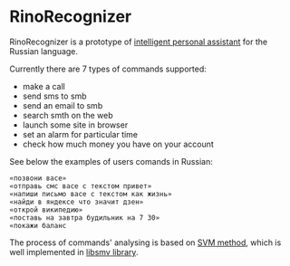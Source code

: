 RinoRecognizer
====

RinoRecognizer is a prototype of [intelligent personal assistant](http://en.wikipedia.org/wiki/Intelligent_personal_assistant) for the Russian language.

Currently there are 7 types of commands supported:

* make a call
* send sms to smb
* send an email to smb
* search smth on the web
* launch some site in browser
* set an alarm for particular time
* check how much money you have on your account

See below the examples of users comands in Russian:

```
«позвони васе»
«отправь смс васе с текстом привет»
«напиши письмо васе с текстом как жизнь»
«найди в яндексе что значит дзен»
«открой википедию»
«поставь на завтра будильник на 7 30»
«покажи баланс
```

The process of commands' analysing is based on [SVM method](http://en.wikipedia.org/wiki/Support_vector_machine),
which is well implemented in [libsmv library](http://www.csie.ntu.edu.tw/~cjlin/libsvm/).
